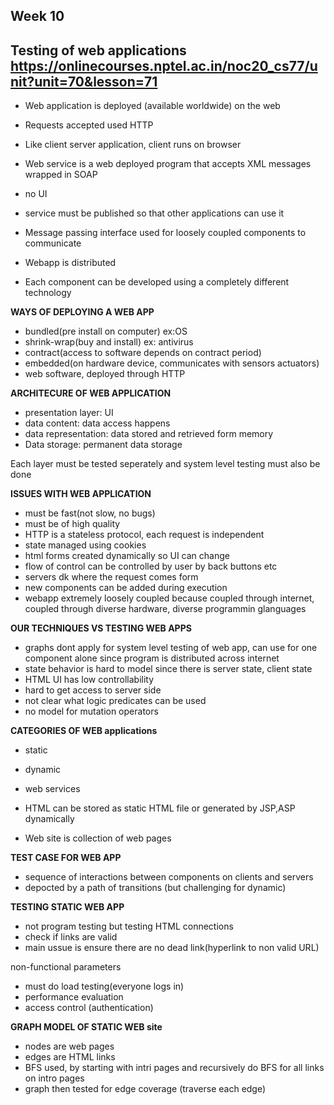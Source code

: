 Week 10 
------------------------------------------------------------------
Testing of web applications
https://onlinecourses.nptel.ac.in/noc20_cs77/unit?unit=70&lesson=71
------------------------------------------------------------------
* Web application is deployed (available worldwide) on the web
* Requests accepted used HTTP
* Like client server application, client runs on browser

* Web service is a web deployed program that accepts XML messages wrapped in SOAP
* no UI
* service must be published so that other applications can use it

* Message passing interface used for loosely coupled components to communicate
* Webapp is distributed
* Each component can be developed using a completely different technology

**WAYS OF DEPLOYING A WEB APP**
* bundled(pre install on computer) ex:OS
* shrink-wrap(buy and install) ex: antivirus
* contract(access to software depends on contract period)
* embedded(on hardware device, communicates with sensors actuators)
* web software, deployed through HTTP

**ARCHITECURE OF WEB APPLICATION**
* presentation layer: UI
* data content: data access happens
* data representation: data stored and retrieved form memory
* Data storage: permanent data storage

Each layer must be tested seperately and system level testing must also be done

**ISSUES WITH WEB APPLICATION**
* must be fast(not slow, no bugs)
* must be of high quality
* HTTP is a stateless protocol, each request is independent
* state managed using cookies 
* html forms created dynamically so UI can change
* flow of control can be controlled by user by back buttons etc
* servers dk where the request comes form
* new components can be added during execution
* webapp extremely loosely coupled because coupled through internet, coupled through diverse hardware, diverse programmin glanguages

**OUR TECHNIQUES VS TESTING WEB APPS**
* graphs dont apply for system level testing of web app, can use for one component alone since program is distributed across internet
* state behavior is hard to model since there is server state, client state
* HTML UI has low controllability
* hard to get access to server side
* not clear what logic predicates can be used
* no model for mutation operators

**CATEGORIES OF WEB applications**
* static
* dynamic
* web services

* HTML can be stored as static HTML file or generated by JSP,ASP dynamically
* Web site is collection of web pages

**TEST CASE FOR WEB APP**
* sequence of interactions between components on clients and servers
* depocted by a path of transitions (but challenging for dynamic)

**TESTING STATIC WEB APP**
* not program testing but testing HTML connections
* check if links are valid
* main ussue is ensure there are no dead link(hyperlink to non valid URL)


non-functional parameters
* must do load testing(everyone logs in)
* performance evaluation
* access control (authentication)

**GRAPH MODEL OF STATIC WEB site**
* nodes are web pages
* edges are HTML links
* BFS used, by starting with intri pages and recursively do BFS for all links on intro pages
* graph then tested for edge coverage (traverse each edge)


